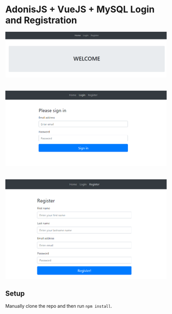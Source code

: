 # AdonisJS + VueJS + MySQL Login and Registration

![VueJS Todo](../screenshots/vue-login1.PNG)
#
![VueJS Todo](../screenshots/vue-login2.PNG)
#
![VueJS Todo](../screenshots/vue-login3.PNG)


## Setup

Manually clone the repo and then run `npm install`.